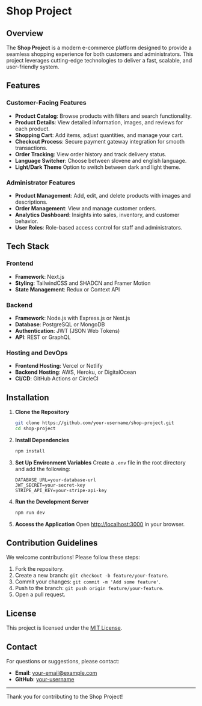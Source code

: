 # Shop Project

## Overview
The **Shop Project** is a modern e-commerce platform designed to provide a seamless shopping experience for both customers and administrators. This project leverages cutting-edge technologies to deliver a fast, scalable, and user-friendly system. 

## Features
### Customer-Facing Features
- **Product Catalog**: Browse products with filters and search functionality.
- **Product Details**: View detailed information, images, and reviews for each product.
- **Shopping Cart**: Add items, adjust quantities, and manage your cart.
- **Checkout Process**: Secure payment gateway integration for smooth transactions.
- **Order Tracking**: View order history and track delivery status.
- **Language Switcher**: Choose between slovene and english language.
- **Light/Dark Theme** Option to switch between dark and light theme.

### Administrator Features
- **Product Management**: Add, edit, and delete products with images and descriptions.
- **Order Management**: View and manage customer orders.
- **Analytics Dashboard**: Insights into sales, inventory, and customer behavior.
- **User Roles**: Role-based access control for staff and administrators.

## Tech Stack
### Frontend
- **Framework**: Next.js
- **Styling**: TailwindCSS and SHADCN and Framer Motion
- **State Management**: Redux or Context API

### Backend
- **Framework**: Node.js with Express.js or Nest.js
- **Database**: PostgreSQL or MongoDB
- **Authentication**: JWT (JSON Web Tokens)
- **API**: REST or GraphQL

### Hosting and DevOps
- **Frontend Hosting**: Vercel or Netlify
- **Backend Hosting**: AWS, Heroku, or DigitalOcean
- **CI/CD**: GitHub Actions or CircleCI

## Installation
1. **Clone the Repository**
   ```bash
   git clone https://github.com/your-username/shop-project.git
   cd shop-project
   ```

2. **Install Dependencies**
   ```bash
   npm install
   ```

3. **Set Up Environment Variables**
   Create a `.env` file in the root directory and add the following:
   ```env
   DATABASE_URL=your-database-url
   JWT_SECRET=your-secret-key
   STRIPE_API_KEY=your-stripe-api-key
   ```

4. **Run the Development Server**
   ```bash
   npm run dev
   ```

5. **Access the Application**
   Open [http://localhost:3000](http://localhost:3000) in your browser.

## Contribution Guidelines
We welcome contributions! Please follow these steps:
1. Fork the repository.
2. Create a new branch: `git checkout -b feature/your-feature`.
3. Commit your changes: `git commit -m 'Add some feature'`.
4. Push to the branch: `git push origin feature/your-feature`.
5. Open a pull request.

## License
This project is licensed under the [MIT License](LICENSE).

## Contact
For questions or suggestions, please contact:
- **Email**: your-email@example.com
- **GitHub**: [your-username](https://github.com/your-username)

---

Thank you for contributing to the Shop Project!
